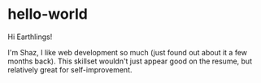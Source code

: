 # hello-world

Hi Earthlings!

I'm Shaz, I like web development so much (just found out about it a few months back). 
This skillset wouldn't just appear good on the resume, but relatively great for self-improvement.

